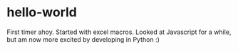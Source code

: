 # hello-world
First timer ahoy.
 Started with excel macros. Looked at Javascript for a while, but am now more excited by developing in Python :)
